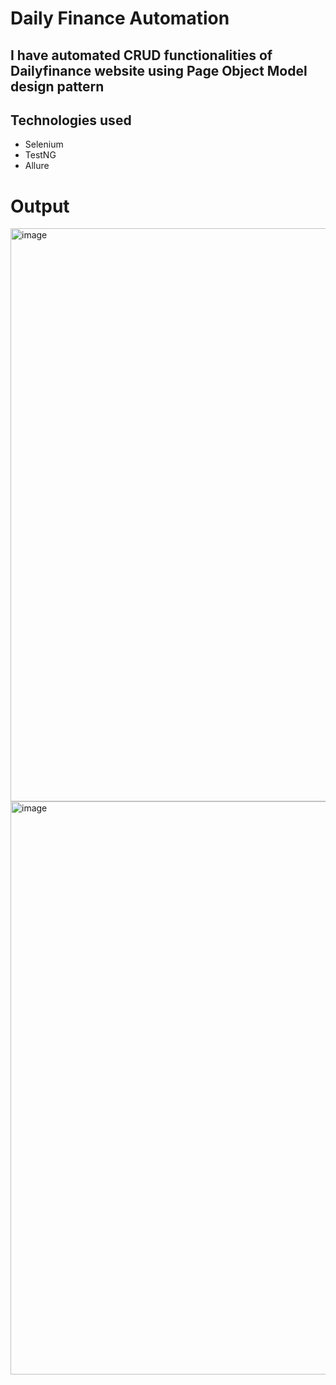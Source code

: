 # Daily Finance Automation

## I have automated CRUD functionalities of Dailyfinance website using Page Object Model design pattern

## Technologies used
- Selenium
- TestNG
- Allure


# Output

<img width="1920" height="917" alt="image" src="https://github.com/user-attachments/assets/b6b0c3e6-37a4-4779-838e-112295ecf30e" />



<img width="1920" height="917" alt="image" src="https://github.com/user-attachments/assets/44ef5a1b-1bb9-417b-9978-1431b6c678e4" />
